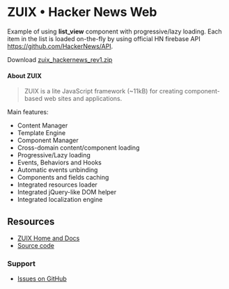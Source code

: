 # ZUIX • Hacker News Web

Example of using **list_view** component with progressive/lazy loading.
Each item in the list is loaded on-the-fly by using official
HN firebase API https://github.com/HackerNews/API.

Download [zuix_hackernews_rev1.zip](https://genielabs.github.io/zuix/examples/zuix_hackernews_rev1.zip)

#### About ZUIX

> ZUIX is a lite JavaScript framework (~11kB) for creating component-based web sites and applications.

Main features:
- Content Manager
- Template Engine
- Component Manager
- Cross-domain content/component loading
- Progressive/Lazy loading
- Events, Behaviors and Hooks
- Automatic events unbinding
- Components and fields caching
- Integrated resources loader
- Integrated jQuery-like DOM helper
- Integrated localization engine


## Resources

- [ZUIX Home and Docs](http://zuix.it)
- [Source code](https://github.com/genielabs/zuix)

### Support

- [Issues on GitHub](https://github.com/genielabs/zuix/issues)
